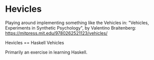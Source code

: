 # Hevicles

Playing around implementing something like the Vehicles in: "Vehicles, Experiments in Synthetic Psychology", by Valentino Braitenberg: https://mitpress.mit.edu/9780262521123/vehicles/

Hevicles == Haskell Vehicles

Primarily an exercise in learning Haskell.
